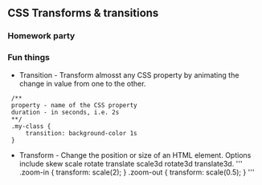 ## <b>CSS Transforms & transitions</b>

### Homework party

### Fun things
* Transition - Transform almosst any CSS property by animating the change in value from one to the other. 

```
 /**
 property - name of the CSS property
 duration - in seconds, i.e. 2s
 **/
 .my-class {
     transition: background-color 1s
 } 
```

* Transform - Change the position or size of an HTML element. Options include skew scale rotate translate scale3d rotate3d translate3d.
'''
    .zoom-in {
        transform: scale(2);
    }
    .zoom-out {
        transform: scale(0.5);
    }
'''

